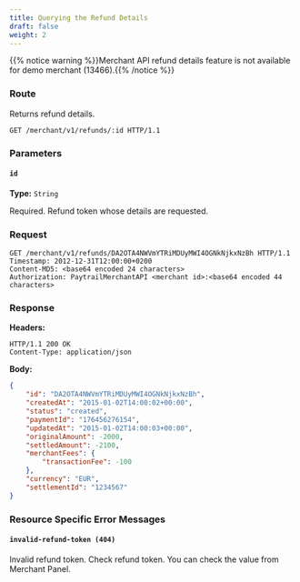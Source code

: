 ```yaml
---
title: Querying the Refund Details
draft: false
weight: 2
---
```


{{% notice warning %}}Merchant API refund details feature is not available for demo merchant (13466).{{% /notice %}}

### Route

Returns refund details.

```http
GET /merchant/v1/refunds/:id HTTP/1.1
```

### Parameters

#### `id`
**Type:** `String`

Required. Refund token whose details are requested.

### Request

```http
GET /merchant/v1/refunds/DA2OTA4NWVmYTRiMDUyMWI4OGNkNjkxNzBh HTTP/1.1
Timestamp: 2012-12-31T12:00:00+0200
Content-MD5: <base64 encoded 24 characters>
Authorization: PaytrailMerchantAPI <merchant id>:<base64 encoded 44 characters>
```

### Response

**Headers:**

```http
HTTP/1.1 200 OK
Content-Type: application/json
```

**Body:**

```json
{
    "id": "DA2OTA4NWVmYTRiMDUyMWI4OGNkNjkxNzBh",
    "createdAt": "2015-01-02T14:00:02+00:00",
    "status": "created",
    "paymentId": "176456276154",
    "updatedAt": "2015-01-02T14:00:03+00:00",
    "originalAmount": -2000,
    "settledAmount": -2100,
    "merchantFees": {
        "transactionFee": -100
    },
    "currency": "EUR",
    "settlementId": "1234567"
}
```

### Resource Specific Error Messages

#### `invalid-refund-token (404)`

Invalid refund token. Check refund token. You can check the value from Merchant Panel.
